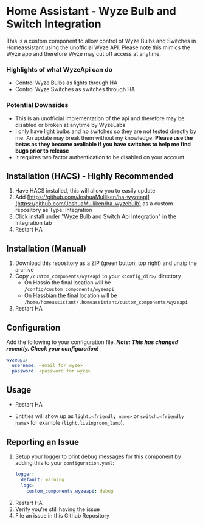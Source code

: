 # Home Assistant - Wyze Bulb and Switch Integration

This is a custom component to allow control of Wyze Bulbs and Switches in Homeassistant using the unofficial Wyze API. Please note this mimics the Wyze app and therefore Wyze may cut off access at anytime.

### Highlights of what **WyzeApi** can do

* Control Wyze Bulbs as lights through HA
* Control Wyze Switches as switches through HA

### Potential Downsides

* This is an unofficial implementation of the api and therefore may be disabled or broken at anytime by WyzeLabs
* I only have light bulbs and no switches so they are not tested directly by me. An update may break them without my knowledge. **Please use the betas as they become avaliable if you have switches to help me find bugs prior to release**
* It requires two factor authentication to be disabled on your account

## Installation (HACS) - Highly Recommended

1. Have HACS installed, this will allow you to easily update
2. Add [https://github.com/JoshuaMulliken/ha-wyzeapi](https://github.com/JoshuaMulliken/ha-wyzebulb) as a custom repository as Type: Integration
3. Click install under "Wyze Bulb and Switch Api Integration" in the Integration tab
4. Restart HA

## Installation (Manual)

1. Download this repository as a ZIP (green button, top right) and unzip the archive
2. Copy `/custom_components/wyzeapi` to your `<config_dir>/` directory
   * On Hassio the final location will be `/config/custom_components/wyzeapi`
   * On Hassbian the final location will be `/home/homeassistant/.homeassistant/custom_components/wyzeapi`
3. Restart HA

## Configuration

Add the following to your configuration file. ***Note: This has changed recently. Check your configuration!***

```yaml
wyzeapi:
  username: <email for wyze>
  password: <password for wyze>
```

## Usage

* Restart HA

* Entities will show up as `light.<friendly name>` or  `switch.<friendly name>` for example (`light.livingroom_lamp`).

## Reporting an Issue

1. Setup your logger to print debug messages for this component by adding this to your `configuration.yaml`:
    ```yaml
    logger:
      default: warning
      logs:
        custom_components.wyzeapi: debug
    ```
2. Restart HA
3. Verify you're still having the issue
4. File an issue in this Github Repository
